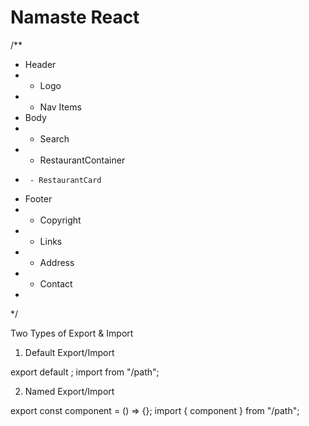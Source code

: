 # Namaste React 



/**
 * Header
 *  - Logo
 *  - Nav Items
 * Body
 *  - Search
 *  - RestaurantContainer
 *      - RestaurantCard
 * Footer
 *  - Copyright
 *  - Links
 *  - Address
 *  - Contact
 *  
 */

 Two Types of Export & Import

 1. Default Export/Import

 export default <component>;
 import <component> from "/path";

2. Named Export/Import

export const component = () => {};
import { component } from "/path";



